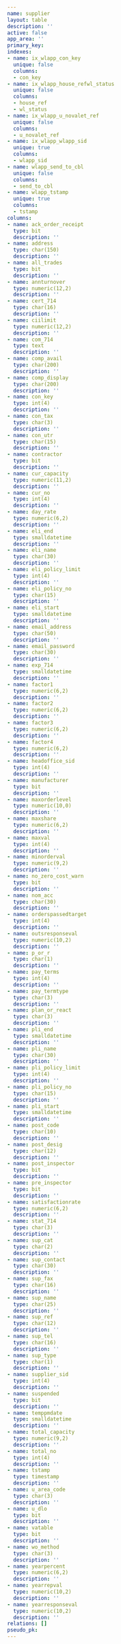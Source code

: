 ```yaml
---
name: supplier
layout: table
description: ''
active: false
app_area: ''
primary_key: 
indexes:
- name: ix_wlapp_con_key
  unique: false
  columns:
  - con_key
- name: ix_wlapp_house_refwl_status
  unique: false
  columns:
  - house_ref
  - wl_status
- name: ix_wlapp_u_novalet_ref
  unique: false
  columns:
  - u_novalet_ref
- name: ix_wlapp_wlapp_sid
  unique: true
  columns:
  - wlapp_sid
- name: wlapp_send_to_cbl
  unique: false
  columns:
  - send_to_cbl
- name: wlapp_tstamp
  unique: true
  columns:
  - tstamp
columns:
- name: ack_order_receipt
  type: bit
  description: ''
- name: address
  type: char(150)
  description: ''
- name: all_trades
  type: bit
  description: ''
- name: annturnover
  type: numeric(12,2)
  description: ''
- name: cert_714
  type: char(16)
  description: ''
- name: ciilimit
  type: numeric(12,2)
  description: ''
- name: com_714
  type: text
  description: ''
- name: comp_avail
  type: char(200)
  description: ''
- name: comp_display
  type: char(200)
  description: ''
- name: con_key
  type: int(4)
  description: ''
- name: con_tax
  type: char(3)
  description: ''
- name: con_utr
  type: char(15)
  description: ''
- name: contractor
  type: bit
  description: ''
- name: cur_capacity
  type: numeric(11,2)
  description: ''
- name: cur_no
  type: int(4)
  description: ''
- name: day_rate
  type: numeric(6,2)
  description: ''
- name: eli_end
  type: smalldatetime
  description: ''
- name: eli_name
  type: char(30)
  description: ''
- name: eli_policy_limit
  type: int(4)
  description: ''
- name: eli_policy_no
  type: char(15)
  description: ''
- name: eli_start
  type: smalldatetime
  description: ''
- name: email_address
  type: char(50)
  description: ''
- name: email_password
  type: char(30)
  description: ''
- name: exp_714
  type: smalldatetime
  description: ''
- name: factor1
  type: numeric(6,2)
  description: ''
- name: factor2
  type: numeric(6,2)
  description: ''
- name: factor3
  type: numeric(6,2)
  description: ''
- name: factor4
  type: numeric(6,2)
  description: ''
- name: headoffice_sid
  type: int(4)
  description: ''
- name: manufacturer
  type: bit
  description: ''
- name: maxorderlevel
  type: numeric(10,0)
  description: ''
- name: maxshare
  type: numeric(6,2)
  description: ''
- name: maxval
  type: int(4)
  description: ''
- name: minorderval
  type: numeric(9,2)
  description: ''
- name: no_zero_cost_warn
  type: bit
  description: ''
- name: nom_acc
  type: char(30)
  description: ''
- name: orderspassedtarget
  type: int(4)
  description: ''
- name: outsresponseval
  type: numeric(10,2)
  description: ''
- name: p_or_r
  type: char(1)
  description: ''
- name: pay_terms
  type: int(4)
  description: ''
- name: pay_termtype
  type: char(3)
  description: ''
- name: plan_or_react
  type: char(3)
  description: ''
- name: pli_end
  type: smalldatetime
  description: ''
- name: pli_name
  type: char(30)
  description: ''
- name: pli_policy_limit
  type: int(4)
  description: ''
- name: pli_policy_no
  type: char(15)
  description: ''
- name: pli_start
  type: smalldatetime
  description: ''
- name: post_code
  type: char(10)
  description: ''
- name: post_desig
  type: char(12)
  description: ''
- name: post_inspector
  type: bit
  description: ''
- name: pre_inspector
  type: bit
  description: ''
- name: satisfactionrate
  type: numeric(6,2)
  description: ''
- name: stat_714
  type: char(3)
  description: ''
- name: sup_cat
  type: char(2)
  description: ''
- name: sup_contact
  type: char(30)
  description: ''
- name: sup_fax
  type: char(16)
  description: ''
- name: sup_name
  type: char(25)
  description: ''
- name: sup_ref
  type: char(12)
  description: ''
- name: sup_tel
  type: char(16)
  description: ''
- name: sup_type
  type: char(1)
  description: ''
- name: supplier_sid
  type: int(4)
  description: ''
- name: suspended
  type: bit
  description: ''
- name: temppmdate
  type: smalldatetime
  description: ''
- name: total_capacity
  type: numeric(9,2)
  description: ''
- name: total_no
  type: int(4)
  description: ''
- name: tstamp
  type: timestamp
  description: ''
- name: u_area_code
  type: char(3)
  description: ''
- name: u_dlo
  type: bit
  description: ''
- name: vatable
  type: bit
  description: ''
- name: wo_method
  type: char(3)
  description: ''
- name: yearpercent
  type: numeric(6,2)
  description: ''
- name: yearrepval
  type: numeric(10,2)
  description: ''
- name: yearresponseval
  type: numeric(10,2)
  description: ''
relations: []
pseudo_pk: 
---
```


